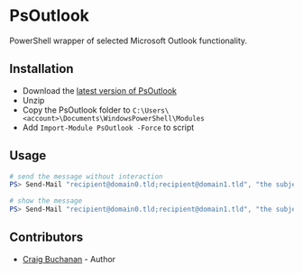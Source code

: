 # PsOutlook

PowerShell wrapper of selected Microsoft Outlook functionality.

## Installation

* Download the [latest version of PsOutlook](https://github.com/craibuc/PsOutlook/releases)
* Unzip
* Copy the PsOutlook folder to `C:\Users\<account>\Documents\WindowsPowerShell\Modules`
* Add `Import-Module PsOutlook -Force` to script

## Usage

```powershell
# send the message without interaction
PS> Send-Mail "recipient@domain0.tld;recipient@domain1.tld", "the subject", "the message", "path/to/attachment0;path/to/attachmentN"
```

```powershell
# show the message
PS> Send-Mail "recipient@domain0.tld;recipient@domain1.tld", "the subject", "the message", "path/to/attachment0;path/to/attachmentN" -Preview
```

## Contributors

* [Craig Buchanan](https://github.com/craibuc) - Author
